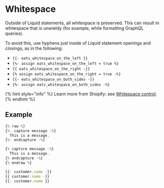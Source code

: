 # Whitespace

Outside of Liquid statements, all whitespace is preserved. This can result in whitespace that is unwieldy (for example, while formatting GraphQL queries).

To avoid this, use hyphens just inside of Liquid statement openings and closings, as in the following:

* `{{- eats_whitespace_on_the_left }}`
* `{%- assign eats_whitespace_on_the_left = true %}`
* `{{ eats_whitespace_on_the_right -}}`
* `{% assign eats_whitespace_on_the_right = true -%}`
* `{{- eats_whitespace_on_both_sides -}}`
* `{%- assign eats_whitespace_on_both_sides -%}`

{% hint style="info" %}
Learn more from Shopify: see [Whitespace control](https://shopify.dev/docs/themes/liquid/reference/basics/whitespace).
{% endhint %}

## Example

```javascript
{% raw %}
{%- capture message -%}
  This is a message.
{%- endcapture -%}

{% capture message -%}
  This is a message.
{% endcapture -%}
{% endraw %}

{{- customer.name -}}
{{ customer.name -}}
{{- customer.name }}
```
